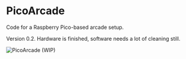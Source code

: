 # PicoArcade

Code for a Raspberry Pico-based arcade setup.

Version 0.2. Hardware is finished, software needs a lot of cleaning still.

![PicoArcade (WIP)](https://drive.google.com/uc?export=view&id=1gJaC-3Oc3XSb6JjIku7_E4wbtmZNdIfq "PicoArcade (WIP)")
